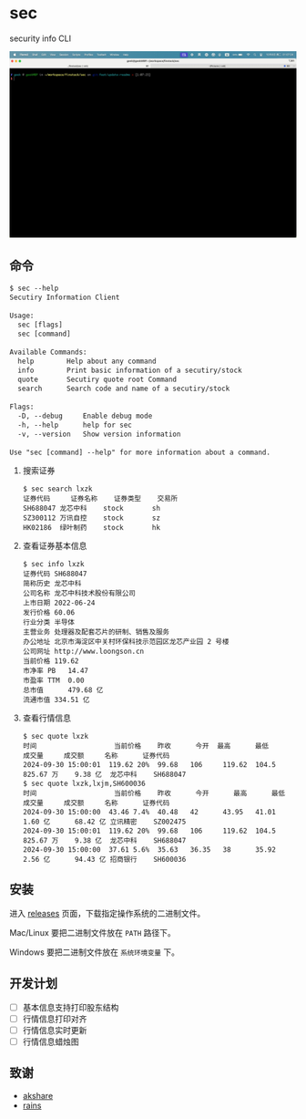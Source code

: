 # sec

security info CLI

![](https://github.com/alwqx/picx-images-hosting/raw/master/common/github/sec_quote.3k7zp33ifg.gif)

## 命令

```shell
$ sec --help
Secutiry Information Client

Usage:
  sec [flags]
  sec [command]

Available Commands:
  help        Help about any command
  info        Print basic information of a secutiry/stock
  quote       Secutiry quote root Command
  search      Search code and name of a secutiry/stock

Flags:
  -D, --debug     Enable debug mode
  -h, --help      help for sec
  -v, --version   Show version information

Use "sec [command] --help" for more information about a command.
```

1. 搜索证券
   ```shell
   $ sec search lxzk
   证券代码 	证券名称 	证券类型 	交易所
   SH688047	龙芯中科	stock   	sh
   SZ300112	万讯自控	stock   	sz
   HK02186 	绿叶制药	stock   	hk
   ```
2. 查看证券基本信息
   ```shell
   $ sec info lxzk
   证券代码	SH688047
   简称历史	龙芯中科
   公司名称	龙芯中科技术股份有限公司
   上市日期	2022-06-24
   发行价格	60.06
   行业分类	半导体
   主营业务	处理器及配套芯片的研制、销售及服务
   办公地址	北京市海淀区中关村环保科技示范园区龙芯产业园 2 号楼
   公司网址	http://www.loongson.cn
   当前价格	119.62
   市净率 PB	14.47
   市盈率 TTM	0.00
   总市值  	479.68 亿
   流通市值	334.51 亿
   ```
3. 查看行情信息
   ```shell
   $ sec quote lxzk
   时间                	当前价格   	昨收  	今开 	最高   	最低  	成交量   	成交额 	名称     	证券代码
   2024-09-30 15:00:01	119.62 20%	99.68	106 	119.62	104.5	825.67 万	9.38 亿	龙芯中科	SH688047
   $ sec quote lxzk,lxjm,SH600036
   时间                	当前价格   	昨收  	今开  	最高   	最低  	成交量   	成交额  	名称     	证券代码
   2024-09-30 15:00:00	43.46 7.4%	40.48	42   	43.95 	41.01	1.60 亿  	68.42 亿	立讯精密	SZ002475
   2024-09-30 15:00:01	119.62 20%	99.68	106  	119.62	104.5	825.67 万	9.38 亿 	龙芯中科	SH688047
   2024-09-30 15:00:00	37.61 5.6%	35.63	36.35	38    	35.92	2.56 亿  	94.43 亿	招商银行	SH600036
   ```

## 安装

进入 [releases](https://github.com/alwqx/sec/releases) 页面，下载指定操作系统的二进制文件。

Mac/Linux 要把二进制文件放在 `PATH` 路径下。

Windows 要把二进制文件放在 `系统环境变量` 下。

## 开发计划

- [ ] 基本信息支持打印股东结构
- [ ] 行情信息打印对齐
- [ ] 行情信息实时更新
- [ ] 行情信息蜡烛图

## 致谢

- [akshare](https://github.com/akfamily/akshare)
- [rains](https://github.com/rookie0/rains)

